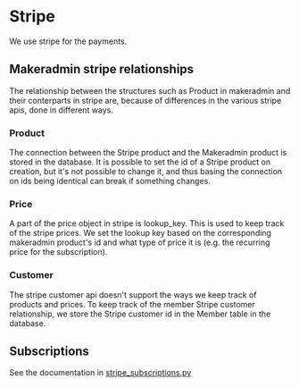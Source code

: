 # Stripe

We use stripe for the payments.

## Makeradmin stripe relationships

The relationship between the structures such as Product in makeradmin and their conterparts in stripe are, because of differences in the various stripe apis, done in different ways.

### Product

The connection between the Stripe product and the Makeradmin product is stored in the database. It is possible to set the id of a Stripe product on creation, but it's not possible to change it, and thus basing the connection on ids being identical can break if something changes.

### Price

A part of the price object in stripe is lookup_key. This is used to keep track of the stripe prices. We set the lookup key based on the corresponding makeradmin product's id and what type of price it is (e.g. the recurring price for the subscription).

### Customer

The stripe customer api doesn't support the ways we keep track of products and prices. To keep track of the member Stripe customer relationship, we store the Stripe customer id in the Member table in the database.

## Subscriptions

See the documentation in [stripe_subscriptions.py](stripe_subscriptions.py)
